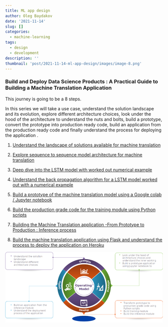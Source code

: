 ```yaml
---
title: ML app design
author: Oleg Baydakov
date: '2021-11-14'
slug: []
categories:
  - machine-learning
tags:
  - design
  - development
description: ''
thumbnail: 'post/2021-11-14-ml-app-design/images/image-8.png'
---
```


### Build and Deploy Data Science Products : A Practical Guide to Building a Machine Translation Application

This journey is going to be a 8 steps.
 
In this series we will take a use case, understand the solution landscape and its evolution, 
explore different architecture choices, look under the hood of the architecture to understand the nuts and bolts, 
build a prototype, convert the prototype into production ready code, build an application from the production ready code 
and finally understand the process for deploying the application .


1. [Understand the landscape of solutions available for machine translation](https://bayesianquest.com/2020/10/24/build-your-machine-translation-application-byte-by-byte/)

2. [Explore sequence to sequence model architecture for machine translation](https://bayesianquest.com/2020/10/24/ii-build-and-deploy-data-science-products-exploring-sequence-to-sequence-architecture-for-machine-translation/)

3. [Deep dive into the LSTM model with worked out numerical example](https://bayesianquest.com/2020/10/24/iii-build-and-deploy-data-science-products-looking-under-the-hood-of-machine-translation-model-lstm-forward-propagation/)

4. [Understand the back propagation algorithm for a LSTM model worked out with a numerical example](https://bayesianquest.com/2020/10/24/iv-build-and-deploy-data-science-products-looking-under-the-hood-of-machine-translation-model-lstm-backpropagation/)

5. [Build a prototype of the machine translation model using a Google colab / Jupyter notebook](https://bayesianquest.com/2020/10/24/v-build-and-deploy-data-science-products-machine-translation-application-develop-the-prototype/)

6. [Build the production grade code for the training module using Python scripts](https://bayesianquest.com/2020/10/24/vi-build-and-deploy-data-science-products-machine-translation-application-from-prototype-to-production-introduction-to-the-factory-model/)

7. [Building the Machine Translation application -From Prototype to Production : Inference process](https://bayesianquest.com/2020/10/24/vii-build-and-deploy-data-science-products-machine-translation-application-from-prototype-to-production-for-inference-process/)

8. [Build the machine translation application using Flask and understand the process to deploy the application on Heroku](https://bayesianquest.com/2020/10/24/viii-build-and-deploy-data-science-products-machine-translation-application-build-and-deploy-using-flask/)

![](images/image-8.png)
